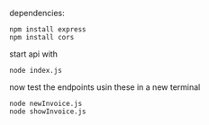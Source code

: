 dependencies:
```
npm install express
npm install cors
```

start api with
```
node index.js
```

now test the endpoints usin these in a new terminal
```
node newInvoice.js
node showInvoice.js
```